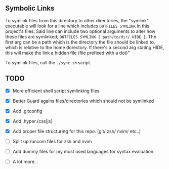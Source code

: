 ## Symbolic Links

To symlink files from this directory to other directories, the "symlink"
executable will look for a line which includes `DOTFILES SYMLINK` in this
project's files. Said line can include two optional arguments to alter how
these files are symlinked; `DOTFILES SYMLINK [ path/to/dir/ HIDE ]`. The first
arg can be a path which is the directory the file should be linked to, which
is relative to the home dorectory. If there's a second arg stating HIDE, this
will make the link a hidden file (file prefixed with a dot)"

To symlink files, call the `./sync.sh` script.

## TODO
- [x] More efficient shell script symlinking files
- [X] Better Guard agains files/directories which should not be symlinked
- [X] Add .gitconfig
- [X] Add .hyper.{css|js}
- [X] Add proper file structuring for this repo. (git/ zsh/ nvim/ etc..)
- [ ] Split up runcom files for zsh and nvim
- [ ] Add dummy files for my most used languages for syntax evaluation
- [ ] A lot more…

